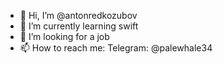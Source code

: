 - 👋 Hi, I’m @antonredkozubov
- 🌱 I’m currently learning swift
- 💞️ I’m looking for a job
- 📫 How to reach me: Telegram: @palewhale34

